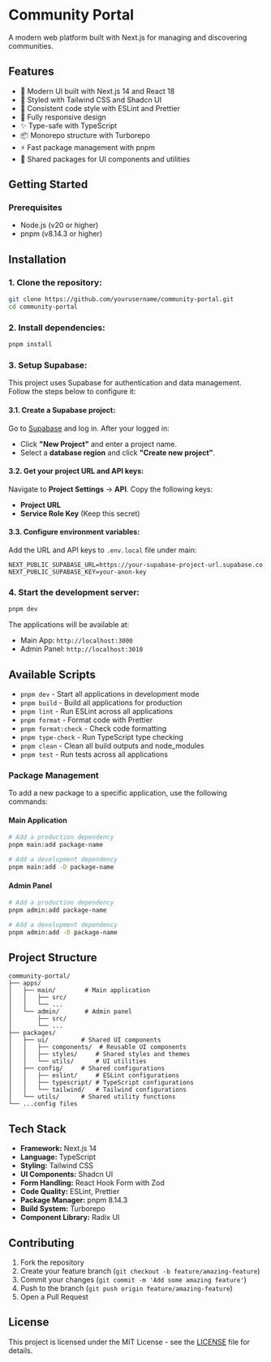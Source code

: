 # Community Portal

A modern web platform built with Next.js for managing and discovering communities.

## Features

- 🚀 Modern UI built with Next.js 14 and React 18
- 💅 Styled with Tailwind CSS and Shadcn UI
- 🎨 Consistent code style with ESLint and Prettier
- 📱 Fully responsive design
- ✨ Type-safe with TypeScript
- 📦 Monorepo structure with Turborepo
- ⚡️ Fast package management with pnpm
- 🔄 Shared packages for UI components and utilities

## Getting Started

### Prerequisites

- Node.js (v20 or higher)
- pnpm (v8.14.3 or higher)

## Installation

### 1. Clone the repository:

```bash
git clone https://github.com/yourusername/community-portal.git
cd community-portal
```

### 2. Install dependencies:

```bash
pnpm install
```

### 3. Setup Supabase:

This project uses Supabase for authentication and data management. Follow the steps below to configure it:

#### 3.1. Create a Supabase project:

Go to [Supabase](https://supabase.com/) and log in. After your logged in:

- Click **"New Project"** and enter a project name.
- Select a **database region** and click **"Create new project"**.

#### 3.2. Get your project URL and API keys:

Navigate to **Project Settings** → **API**. Copy the following keys:

- **Project URL**
- **Service Role Key** (Keep this secret)

#### 3.3. Configure environment variables:

Add the URL and API keys to `.env.local` file under main:

```plaintext
NEXT_PUBLIC_SUPABASE_URL=https://your-supabase-project-url.supabase.co
NEXT_PUBLIC_SUPABASE_KEY=your-anon-key
```

### 4. Start the development server:

```bash
pnpm dev
```

The applications will be available at:

- Main App: `http://localhost:3000`
- Admin Panel: `http://localhost:3010`

## Available Scripts

- `pnpm dev` - Start all applications in development mode
- `pnpm build` - Build all applications for production
- `pnpm lint` - Run ESLint across all applications
- `pnpm format` - Format code with Prettier
- `pnpm format:check` - Check code formatting
- `pnpm type-check` - Run TypeScript type checking
- `pnpm clean` - Clean all build outputs and node_modules
- `pnpm test` - Run tests across all applications

### Package Management

To add a new package to a specific application, use the following commands:

#### Main Application

```bash
# Add a production dependency
pnpm main:add package-name

# Add a development dependency
pnpm main:add -D package-name
```

#### Admin Panel

```bash
# Add a production dependency
pnpm admin:add package-name

# Add a development dependency
pnpm admin:add -D package-name
```

## Project Structure

```
community-portal/
├── apps/
│   ├── main/        # Main application
│   │   ├── src/
│   │   └── ...
│   └── admin/       # Admin panel
│       ├── src/
│       └── ...
├── packages/
│   ├── ui/         # Shared UI components
│   │   ├── components/  # Reusable UI components
│   │   ├── styles/     # Shared styles and themes
│   │   └── utils/      # UI utilities
│   ├── config/     # Shared configurations
│   │   ├── eslint/     # ESLint configurations
│   │   ├── typescript/ # TypeScript configurations
│   │   └── tailwind/   # Tailwind configurations
│   └── utils/      # Shared utility functions
└── ...config files
```

## Tech Stack

- **Framework:** Next.js 14
- **Language:** TypeScript
- **Styling:** Tailwind CSS
- **UI Components:** Shadcn UI
- **Form Handling:** React Hook Form with Zod
- **Code Quality:** ESLint, Prettier
- **Package Manager:** pnpm 8.14.3
- **Build System:** Turborepo
- **Component Library:** Radix UI

## Contributing

1. Fork the repository
2. Create your feature branch (`git checkout -b feature/amazing-feature`)
3. Commit your changes (`git commit -m 'Add some amazing feature'`)
4. Push to the branch (`git push origin feature/amazing-feature`)
5. Open a Pull Request

## License

This project is licensed under the MIT License - see the [LICENSE](LICENSE) file for details.
